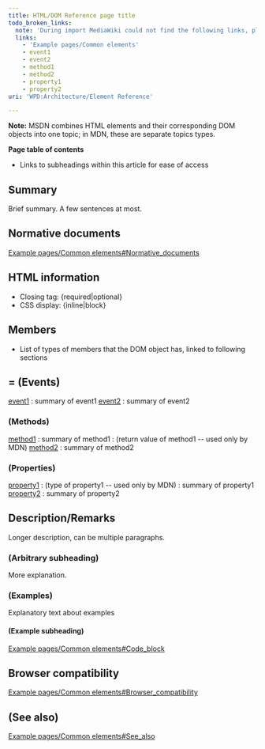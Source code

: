 ```yaml
---
title: HTML/DOM Reference page title
todo_broken_links:
  note: 'During import MediaWiki could not find the following links, please fix and adjust this list.'
  links:
    - 'Example pages/Common elements'
    - event1
    - event2
    - method1
    - method2
    - property1
    - property2
uri: 'WPD:Architecture/Element Reference'

---
```

**Note:** MSDN combines HTML elements and their corresponding DOM objects into one topic; in MDN, these are separate topics types.

**Page table of contents**

-   Links to subheadings within this article for ease of access

## <span>Summary</span>

Brief summary. A few sentences at most.

## <span>Normative documents</span>

[Example pages/Common elements\#Normative\_documents](/w/index.php?title=Example_pages/Common_elements&action=edit&redlink=1)

## <span>HTML information</span>

-   Closing tag: {required|optional}
-   CSS display: {inline|block}

## <span>Members</span>

-   List of types of members that the DOM object has, linked to following sections

## <span>= (Events)</span>

[event1](/w/index.php?title=event1&action=edit&redlink=1)
:   summary of event1
[event2](/w/index.php?title=event2&action=edit&redlink=1)
:   summary of event2

### <span>(Methods)</span>

[method1](/w/index.php?title=method1&action=edit&redlink=1)
:   summary of method1
:   (return value of method1 -- used only by MDN)
[method2](/w/index.php?title=method2&action=edit&redlink=1)
:   summary of method2

### <span>(Properties)</span>

[property1](/w/index.php?title=property1&action=edit&redlink=1)
:   (type of property1 -- used only by MDN)
:   summary of property1
[property2](/w/index.php?title=property2&action=edit&redlink=1)
:   summary of property2

## <span>Description/Remarks</span>

Longer description, can be multiple paragraphs.

### <span>(Arbitrary subheading)</span>

More explanation.

### <span>(Examples)</span>

Explanatory text about examples

#### <span>(Example subheading)</span>

[Example pages/Common elements\#Code\_block](/w/index.php?title=Example_pages/Common_elements&action=edit&redlink=1)

## <span>Browser compatibility</span>

[Example pages/Common elements\#Browser\_compatibility](/w/index.php?title=Example_pages/Common_elements&action=edit&redlink=1)

## <span>(See also)</span>

[Example pages/Common elements\#See\_also](/w/index.php?title=Example_pages/Common_elements&action=edit&redlink=1)